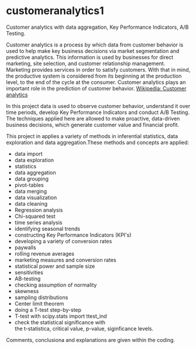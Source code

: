 # customeranalytics1
Customer analytics with data aggregation, Key Performance Indicators,  A/B Testing.


<p>
Customer analytics is a process by which data from customer behavior is used to help make key business decisions via market segmentation and predictive analytics. This information is used by businesses for direct marketing, site selection, and customer relationship management. Marketing provides services in order to satisfy customers. With that in mind, the productive system is considered from its beginning at the production level, to the end of the cycle at the consumer. Customer analytics plays an important role in the prediction of customer behavior.
<a href="https://en.wikipedia.org/wiki/Customer_analytics">Wikipedia: Customer analytics</a> 
</p> 

<p>
In this project data is used to observe customer behavior, understand it over time periods,
develop Key Performance Indicators and conduct A/B Testing. The techniques applied here are
allowed to make proactive, data-driven business decisions, which generate customer value and financial
profit.
</p> 

<p>
This project in applies a variety of methods in inferential statistics, data exploration and data aggregation.These methods and concepts are applied:
</p>

<ul>
<li>data import</li>
<li>data exploration</li>
<li>statistics</li>
<li>data aggregation</li>
<li>data grouping</li>
<li>pivot-tables</li>
<li>data merging</li>
<li>data visualization</li>
<li>data cleaning</li>
<li>Regression analysis</li>
<li>Chi-squared test</li>
<li>time series analysis</li>
<li>identifying seasonal trends</li>
<li>constructing Key Performance Indicators (KPI's)</li>    
<li>developing a variety of conversion rates </li>
<li>paywalls</li> 
<li>rolling revenue averages</li>    
<li>marketing measures and conversion rates</li>   
<li>statistical power and sample size</li>
<li>sensitivities</li>
<li>AB-testing</li>  
<li>checking assumption of normality</li>
<li>skewness</li>    
<li>sampling distributions</li>
<li>Center limit theorem</li>
<li>doing a T-test step-by-step</li>
<li>T-test with scipy.stats import ttest_ind</li>
<li>check the statistical significance with <br> 
the t-statistica, critical value, p-value, siginficance levels.
</li>      

</ul>
    
<p>
Comments, conclusiona and explanations are given within the coding.
</p> 
